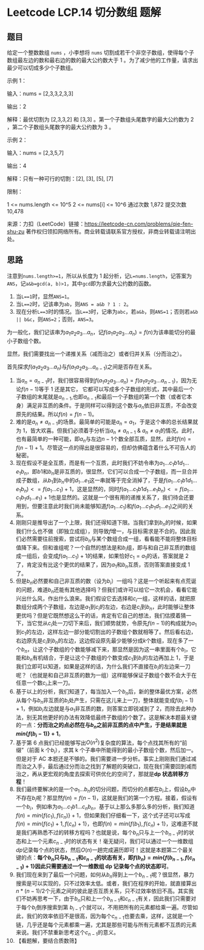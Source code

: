 # Leetcode LCP.14 切分数组 题解

## 题目

给定一个整数数组 `nums` ，小李想将 `nums` 切割成若干个非空子数组，使得每个子数组最左边的数和最右边的数的最大公约数大于 1 。为了减少他的工作量，请求出最少可以切成多少个子数组。

示例 1：

输入：nums = [2,3,3,2,3,3]

输出：2

解释：最优切割为 [2,3,3,2] 和 [3,3] 。第一个子数组头尾数字的最大公约数为 2 ，第二个子数组头尾数字的最大公约数为 3 。

示例 2：

输入：nums = [2,3,5,7]

输出：4

解释：只有一种可行的切割：[2], [3], [5], [7]

限制：

1 <= nums.length <= 10^5 2 <= nums[i] <= 10^6 通过次数 1,872 提交次数 10,478

来源：力扣（LeetCode）链接：https://leetcode-cn.com/problems/qie-fen-shu-zu 著作权归领扣网络所有。商业转载请联系官方授权，非商业转载请注明出处。

## 思路

注意到`nums.length>=1`，所以从长度为 1 起分析，记`L=nums.length`，记答案为`ANS`，记`a&b=gcd(a, b)>1`，其中`gcd`即为求最大公约数的函数。

1. 当`L==1`时，显然`ANS=1`。
2. 当`L==2`时，记该串为`ab`，则`ANS = a&b ? 1 : 2`。
3. 现在分析`L==3`时的情况。当`L==3`时，记串为`abc`，若`a&b`，则`ANS=1`；否则若`a&b || b&c`，则`ANS=2`；否则，`ANS=3`。

为一般化，我们记该串为$a_1a_2a_3\dots a_n$，记$f(a_1a_2a_3\dots a_n) = f(n)$为该串能切分的最小子数组个数。

显然，我们需要找出一个递推关系（减而治之）或者归并关系（分而治之）。

首先探求$f(a_1a_2a_3\dots a_n)$与$f(a_1a_2a_3\dots a_{n-1})$之间是否存在关系。

1. 当$a_n=a_{n-1}$时，我们很容易得到$f(a_1a_2a_3\dots a_n) = f(a_1a_2a_3\dots a_{n-1})$，因为无论$f(n-1)$等于 1 还是其它， 它都可以写成多个子数组的形式，其中最后一个子数组的末尾就是$a_{n-1}$,也即$a_{n-1}$和最后一个子数组的第一个数（或者它本身）满足非互质的条件。于是同样可以得到这个数与$a_n$依旧非互质，不会改变原先的结果。所以$f(n) = f(n-1)$。
2. 难的是$a_n\neq a_{n-1}$的场景。最简单的可能是$a_n=a_1$，于是这个串的总长结果就为 1，皆大欢喜。但我们必须着手分析当$a_n\neq a_{n-1} \ \&\  a_n \neq a_1$的情况。此时，也有最简单的一种可能，即$a_n$与左边$n-1$个数全部互质，显然，此时$f(n)=f(n-1)+1$。尽管这一点的得出是很容易的，但却仿佛蕴含着什么不可告人的秘密。
3. 现在假设不是全互质，而是有一个互质，此时我们不妨令串为$a_1\dots c_1 b1 d_1\dots e_1b_n$，即$b1$和$b_n$是非互质的，很显然，它们可以合成一个子数组，而一旦合并成子数组，从$b_1$到$b_n$中的$d_1\dots e_1$这一串就等于完全消掉了，于是$f(a_1\dots c_1 b1 d_1\dots e_1b_n) <= f(a_1\dots c_1)+1$，这是显然的，同时$f(a_1\dots c_1 b1 d_1\dots e_1b_n) <= f(a_1\dots c_1 b_1 d_1\dots e_1)+1$也是显然的。这就是一个很有用的递推关系了，我们待会还要用到，但要注意此时我们尚未能够知道$f(a_1\dots c_1)$和$f(a_1\dots c_1 b_1 d_1\dots e_1)$之间的关系。
4. 刚刚只是推导出了一个上限，我们还得知道下限。当我们拿到$b_n$的时候，如果我们什么也不做（即独立成组），则导致$f$增一，与目标需求是不合的。因此我们必然需要往前搜索，尝试将$b_n$与某个数组合成一组，看看能不能将整体目标值降下来。但和谁组呢？一个自然的想法是和$b_i$组，即与和自己非互质的数组成一组后，会变成$f(a_1\dots c_1)+1$的结果，如果恰好$c_1=a_1$的话，答案就是 2 了，肯定没有比这个更优的结果了，因为$a_1$和$b_n$互质，否则答案直接变成 1 了。
5. 但是$b_n$必然要和自己非互质的数（设为$b_i$）一组吗？这是一个听起来有点荒诞的问题，难道$b_n$还能有其他选择吗？但我们或许可以给它一次机会，看看它能兴出什么风，作出什么浪来。我们假设它去选择和$c_i$一组，这样的话，就把原数组分成两个子数组，左边是$a_1$到$c_i$的左边，右边是$c_i$到$b_n$，此时能够让整体更优吗？但是它既然想这么干的话，肯定有它自己的想法，我们估摸着猜一下，当它觉从$c_i$处一刀切下来后，我们顺势就势，令原先$f(n-1)$的构成就为$a_1$到$c_1$的左边，这样左边一部分能切割出的子数组个数就相等了。然后看右边，右边原先是$c_i$到$b_n$的左边，这边假设原先最少能够分成$k$个数组，现在多了一个$b_n$，让这个子数组的个数能够减下来，那显然是因为这一串里面有个$b_i$，它能和$b_n$有机结合，于是让这个子数组的个数变成$c_1$到$b_i$的左边再加上 1，于是我们立即可以知道，如果是这样的话，为什么我们不直接在$b_i$的左边来一刀呢？（也就是和自己非互质的数为一组）这样能够保证子数组个数不会大于在任意一个数$c_i$上来一刀。
6. 基于以上的分析，我们知道了，每当加入一个$b_n$后，新的整体最优方案，必然从每个与$b_n$非互质的$b_i$处产生，只需在这儿来上一刀，整体就能变成$f(b_i-1)+1$，例如$b_i$左边就是与$a_1$非互质的数，则答案立即锐减到了 2，而除去此种办法，别无其他更好的办法有效降低最终子数组的个数了。这是解决本题最关键的一点：**分而治之的点必然在与$b_n$之前非互质的点中产生，于是结果就是$min\{f(b_i-1)\}+1$**。
7. 基于第 6 点我们已经能够写出$O(n^2)$复杂度的算法，每个点找其所有的“前缀”（前面 k 个$b_i$），求其 k 个子串中所能得到的最小子数组个数，然后加一。但是对于 AC 本题还是不够的。我们需要进一步分析。事实上刚刚我们通过减而治之入手，最后通过分而治之找到了解题的突破口，现在我们需要回到减而治之，再从更宏观的角度去探索可供优化的空间了，那就是**dp 状态转移方程**！
8. 我们最终要解决的是一个$a_1\dots b_n$的切分问题，而切分的点都在$b_i$上，假设$b_n$中不存在$b_i$呢？那显然$f(n)=f(n-1)$，这就是我们的第一个方程。接着，假设有一个$b_i$，例如串为$a_1\dots c_1b1\dots c_nb_n$，基于以上那么多那么多的分析，我们知道$f(n)=min\{f(c_1), f(c_n)\}+1$，但如果我们仔细看一下，这个式子还可以写成$f(n)=min\{f(c_1)+1, f(c_n)+1\}$，也即$f(n)=min\{f(b_1), f(c_n)+1\}$，这难道不就是我们再熟悉不过的转移方程吗？也就是说，每个$b_n$只与上一个$b_{n-1}$时的状态和上一个元素$c_{n-1}$时的状态有关！毫无疑问，我们可以通过一个一维数组$dp$记录每个点的状态，然后$O(n)$一趟完成遍历即可！这就是本题第二个最关键的点：**每个$b_n$只与$b_{n-1}$和$c_{n-1}$的状态有关，即$f(b_n)=min\{f(b_{n-1}, f(c_{n-1})+1\}$因此只需要通过一个一维数组 dp 记录每个点的状态即可**。
9. 我们现在来到了最后一个问题，如何从$b_n$得到上一个$b_{n-1}$呢？很显然，暴力搜索是可以实现的，只不过效率太低。或者，我们在程序的开始，就直接算出$n*(n-1)/2$个元素之间的彼此是否互质关系，只不过效率依旧不高。其实我们不妨再思考一下，由于$b_n$只和上一个$b_{n-1}$和$c_{n-1}$有关，因此我们只需要对于每个$b_i$倒序搜索到第 $b_{i-1}$个就可以，不用把所有的元素都给乘一遍。尽管如此，我们的效率依旧不是很高，因为每个$c_{n-1}$也要去乘，这样，这就是一个链，几乎还是每个元素都乘一遍，尤其是那些可能与所有元素都不互质的元素来说。我们不禁重新思考这个$c_{n-1}$的意义。
10. 【看题解，要结合质数筛】
